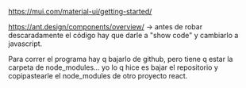 https://mui.com/material-ui/getting-started/

https://ant.design/components/overview/ -> antes de robar descaradamente el código hay que darle a "show code" y cambiarlo a javascript.

Para correr el programa hay q bajarlo de github, pero tiene q estar la carpeta de node_modules...
yo lo q hice es bajar el repositorio y copipastearle el node_modules de otro proyecto react.
